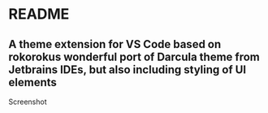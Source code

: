 # README
## A theme extension for VS Code based on rokorokus wonderful port of Darcula theme from Jetbrains IDEs, but also including styling of UI elements

Screenshot